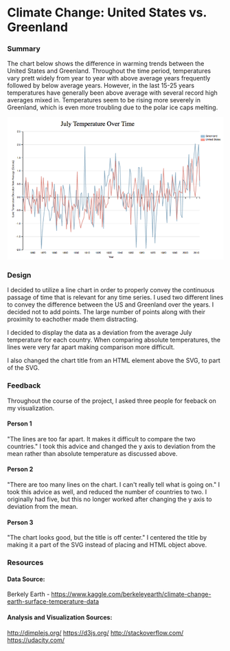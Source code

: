 # Climate Change: United States vs. Greenland

### Summary
The chart below shows the difference in warming trends between the United States and Greenland.  Throughout the time period, temperatures vary prett widely from year to year with above average years frequently followed by below average years.  However, in the last 15-25 years temperatures have generally been above average with several record high averages mixed in.  Temperatures seem to be rising more severely in Greenland, which is even more troubling due to the polar ice caps melting.

![alt text](https://github.com/blemi4/climate/blob/master/final-vis.png?raw=true)

### Design
I decided to utilize a line chart in order to properly convey the continuous passage of time that is relevant for any time series.  I used two different lines to convey the difference between the US and Greenland over the years.  I decided not to add points.  The large number of points along with their proximity to eachother made them distracting.

I decided to display the data as a deviation from the average July temperature for each country.  When comparing absolute temperatures, the lines were very far apart making comparison more difficult.  

I also changed the chart title from an HTML element above the SVG, to part of the SVG.  

### Feedback
Throughout the course of the project, I asked three people for feeback on my visualization.  

#### Person 1
"The lines are too far apart.  It makes it difficult to compare the two countries."  I took this advice and changed the y axis to deviation from the mean rather than absolute temperature as discussed above.

#### Person 2
"There are too many lines on the chart.  I can't really tell what is going on."  I took this advice as well, and reduced the number of countries to two.  I originally had five, but this no longer worked after changing the y axis to deviation from the mean.  

#### Person 3
"The chart looks good, but the title is off center."  I centered the title by making it a part of the SVG instead of placing and HTML object above.


### Resources
#### Data Source:

Berkely Earth - https://www.kaggle.com/berkeleyearth/climate-change-earth-surface-temperature-data 

#### Analysis and Visualization Sources:

http://dimplejs.org/
https://d3js.org/
http://stackoverflow.com/
https://udacity.com/


